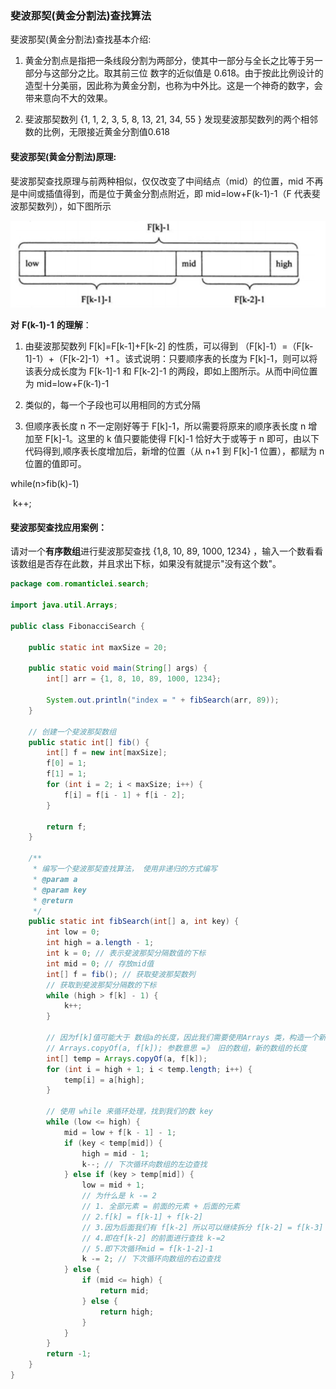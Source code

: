 ### 斐波那契(黄金分割法)查找算法

斐波那契(黄金分割法)查找基本介绍:

1) 黄金分割点是指把一条线段分割为两部分，使其中一部分与全长之比等于另一部分与这部分之比。取其前三位 数字的近似值是 0.618。由于按此比例设计的造型十分美丽，因此称为黄金分割，也称为中外比。这是一个神奇的数字，会带来意向不大的效果。 

2) 斐波那契数列 {1, 1, 2, 3, 5, 8, 13, 21, 34, 55 } 发现斐波那契数列的两个相邻数的比例，无限接近黄金分割值0.618



#### 斐波那契(黄金分割法)原理:

斐波那契查找原理与前两种相似，仅仅改变了中间结点（mid）的位置，mid 不再是中间或插值得到，而是位于黄金分割点附近，即 mid=low+F(k-1)-1（F 代表斐波那契数列），如下图所示 

![斐波那契原理](images/斐波那契原理.jpg)

**对** **F(k-1)-1** **的理解**：

1) 由斐波那契数列 F[k]=F[k-1]+F[k-2] 的性质，可以得到 （F[k]-1）=（F[k-1]-1）+（F[k-2]-1）+1 。该式说明：只要顺序表的长度为 F[k]-1，则可以将该表分成长度为 F[k-1]-1 和 F[k-2]-1 的两段，即如上图所示。从而中间位置为 mid=low+F(k-1)-1

2) 类似的，每一个子段也可以用相同的方式分隔

3) 但顺序表长度 n 不一定刚好等于 F[k]-1，所以需要将原来的顺序表长度 n 增加至 F[k]-1。这里的 k 值只要能使得 F[k]-1 恰好大于或等于 n 即可，由以下代码得到,顺序表长度增加后，新增的位置（从 n+1 到 F[k]-1 位置），都赋为 n 位置的值即可。

while(n>fib(k)-1) 

​	k++; 



#### 斐波那契查找应用案例：

请对一个**有序数组**进行斐波那契查找 {1,8, 10, 89, 1000, 1234} ，输入一个数看看该数组是否存在此数，并且求出下标，如果没有就提示"没有这个数"。

```java
package com.romanticlei.search;

import java.util.Arrays;

public class FibonacciSearch {

    public static int maxSize = 20;

    public static void main(String[] args) {
        int[] arr = {1, 8, 10, 89, 1000, 1234};

        System.out.println("index = " + fibSearch(arr, 89));
    }

    // 创建一个斐波那契数组
    public static int[] fib() {
        int[] f = new int[maxSize];
        f[0] = 1;
        f[1] = 1;
        for (int i = 2; i < maxSize; i++) {
            f[i] = f[i - 1] + f[i - 2];
        }

        return f;
    }

    /**
     * 编写一个斐波那契查找算法， 使用非递归的方式编写
     * @param a
     * @param key
     * @return
     */
    public static int fibSearch(int[] a, int key) {
        int low = 0;
        int high = a.length - 1;
        int k = 0; // 表示斐波那契分隔数值的下标
        int mid = 0; // 存放mid值
        int[] f = fib(); // 获取斐波那契数列
        // 获取到斐波那契分隔数的下标
        while (high > f[k] - 1) {
            k++;
        }

        // 因为f[k]值可能大于 数组a的长度，因此我们需要使用Arrays 类，构造一个新的数组
        // Arrays.copyOf(a, f[k]); 参数意思 =》 旧的数组，新的数组的长度
        int[] temp = Arrays.copyOf(a, f[k]);
        for (int i = high + 1; i < temp.length; i++) {
            temp[i] = a[high];
        }

        // 使用 while 来循环处理，找到我们的数 key
        while (low <= high) {
            mid = low + f[k - 1] - 1;
            if (key < temp[mid]) {
                high = mid - 1;
                k--; // 下次循环向数组的左边查找
            } else if (key > temp[mid]) {
                low = mid + 1;
                // 为什么是 k -= 2
                // 1. 全部元素 = 前面的元素 + 后面的元素
                // 2.f[k] = f[k-1] + f[k-2]
                // 3.因为后面我们有 f[k-2] 所以可以继续拆分 f[k-2] = f[k-3] +f[k-4]
                // 4.即在f[k-2] 的前面进行查找 k-=2
                // 5.即下次循环mid = f[k-1-2]-1
                k -= 2; // 下次循环向数组的右边查找
            } else {
                if (mid <= high) {
                    return mid;
                } else {
                    return high;
                }
            }
        }
        return -1;
    }
}
```

